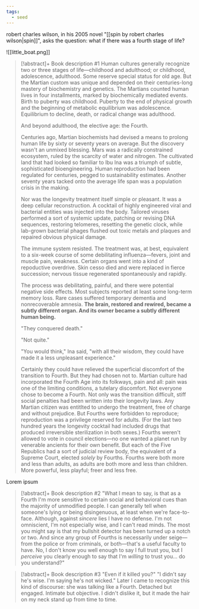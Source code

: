 ```yaml
---
tags:
  - seed
---
```

robert charles wilson, in his 2005 novel "[[spin by robert charles wilson|spin]]", asks the question: what if there was a fourth stage of life?

![[little_boat.png]]

> [!abstract]+ Book description #1
> Human cultures generally recognize two or three stages of life—childhood and adulthood; or childhood, adolescence, adulthood. Some reserve special status for old age. But the Martian custom was unique and depended on their centuries-long mastery of biochemistry and genetics. The Martians counted human lives in four installments, marked by biochemically mediated events. Birth to puberty was childhood. Puberty to the end of physical growth and the beginning of metabolic equilibrium was adolescence. Equilibrium to decline, death, or radical change was adulthood.
> 
> And beyond adulthood, the elective age: the Fourth.
> 
> Centuries ago, Martian biochemists had devised a means to prolong human life by sixty or seventy years on average. But the discovery wasn't an unmixed blessing. Mars was a radically constrained ecosystem, ruled by the scarcity of water and nitrogen. The cultivated land that had looked so familiar to Ibu Ina was a triumph of subtle, sophisticated bioengineering. Human reproduction had been regulated for centuries, pegged to sustainability estimates. Another seventy years tacked onto the average life span was a population crisis in the making.
> 
> Nor was the longevity treatment itself simple or pleasant. It was a deep cellular reconstruction. A cocktail of highly engineered viral and bacterial entities was injected into the body. Tailored viruses performed a sort of systemic update, patching or revising DNA sequences, restoring telomeres, resetting the genetic clock, while lab-grown bacterial phages flushed out toxic metals and plaques and repaired obvious physical damage.
> 
> The immune system resisted. The treatment was, at best, equivalent to a six-week course of some debilitating influenza—fevers, joint and muscle pain, weakness. Certain organs went into a kind of repoductive overdrive. Skin cesso died and were replaced in fierce succession; nervous tissue regenerated spontaneously and rapidly.
> 
> The process was debilitating, painful, and there were potential negative side effects. Most subjects reported at least some long-term memory loss. Rare cases suffered temporary dementia and nonrecoverable amnesia. **The brain, restored and rewired, became a subtly different organ. And its owner became a subtly different human being.**
> 
> "They conquered death."
> 
> "Not quite."
> 
> "You would think," Ina said, "with all their wisdom, they could have made it a less unpleasant experience."
> 
> Certainly they could have relieved the superficial discomfort of the transition to Fourth. But they had chosen not to. Martian culture had incorporated the Fourth Age into its folkways, pain and all: pain was one of the limiting conditions, a tutelary discomfort. Not everyone chose to become a Fourth. Not only was the transition difficult, stiff social penalties had been written into their longevity laws. Any Martian citizen was entitlted to undergo the treatment, free of charge and without prejudice. But Fourths were forbidden to reproduce; reproduction was a privilege reserved for adults. (For the last two hundred years the longevity cocktail had included drugs that produced irreversible sterilization in both sexes.) Fourths weren't allowed to vote in council elections—no one wanted a planet run by venerable ancients for their own benefit. But each of the Five Republics had a sort of judicial review body, the equivalent of a Supreme Court, elected *solely* by Fourths. Fourths were both more and less than adults, as adults are both more and less than children. More powerful, less playful; freer and less free.

Lorem ipsum


> [!abstract]+ Book description #2
> "What I mean to say, is that as a Fourth I'm more sensitive to certain social and behavioral cues than the majority of unmodified people. I can generally tell when someone's lying or being disingenuous, at least when we're face-to-face. Although, against *sincere* lies I have no defense. I'm not omniscient, I'm not especially wise, and I can't read minds. The most you might say is that my bullshit detector has been turned up a notch or two. And since any group of Fourths is necessarily under seige—from the police or from criminals, or both—that's a useful faculty to have. No, I don't know you well enough to say I full trust you, but I *perceive* you clearly enough to say that I'm *willing* to trust you... do you understand?"



> [!abstract]+ Book description #3
> "Even if it killed you?"
> "I didn't say he's wise. I'm saying he's not wicked."
> Later I came to recognize this kind of discourse: she was talking like a Fourth. Detached but engaged. Intimate but objective. I didn't dislike it, but it made the hair on my neck stand up from time to time.

[^1]: Robert Charles Wilson. (2005). *Spin*, p.166–167
[^2]: Robert Charles Wilson. (2007). *Axis*, p.79–80
